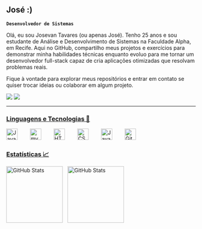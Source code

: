 ## José :)
**`Desenvolvedor de Sistemas`**

Olá, eu sou Josevan Tavares (ou apenas José). Tenho 25 anos e sou estudante de Análise e Desenvolvimento de Sistemas na Faculdade Alpha, em Recife. Aqui no GitHub, compartilho meus projetos e exercícios para demonstrar minha habilidades técnicas enquanto evoluo para me tornar um desenvolvedor full-stack capaz de cria aplicações otimizadas que resolvam problemas reais.

Fique à vontade para explorar meus repositórios e entrar em contato se quiser trocar ideias ou colaborar em algum projeto.

 <a href = "mailto:tavaresjsvn@gmail.com"><img src="https://img.shields.io/badge/-Gmail-%23333?style=for-the-badge&logo=gmail&logoColor=red" target="_blank"></a>
<a href="www.linkedin.com/in/josevan-tavares-182b93311" target="_blank"><img src="https://img.shields.io/badge/-LinkedIn-%230077B5?style=for-the-badge&logo=linkedin&logoColor=white" target="_blank">

---
### Linguagens e Tecnologias 💾

<img
  align="left"
  alt="Java"
  title="Java"
  width="30px"
  style="padding-right: 30px;"
  src="https://cdn.jsdelivr.net/gh/devicons/devicon@latest/icons/java/java-original.svg" />
          
<img 
  align="left"
  alt="mySQL"
  title="mySQL"
  width="30px"
  style="padding-right: 30px;"
  src="https://cdn.jsdelivr.net/gh/devicons/devicon@latest/icons/azuresqldatabase/azuresqldatabase-original.svg" />

 <img 
  align="left"
  alt="HTML"
  title="HTML"
  width="30px"
  style="padding-right: 30px;"
  src="https://cdn.jsdelivr.net/gh/devicons/devicon@latest/icons/html5/html5-original.svg" /> 

 <img 
  align="left"
  alt="CSS"
  title="CSS"
  width="30px"
  style="padding-right: 30px;"
  src="https://cdn.jsdelivr.net/gh/devicons/devicon@latest/icons/css3/css3-original.svg" />

<img 
  align="left"
  alt="JavaScript"
  title="JavaScript"
  width="30px"
  style="padding-right: 30px;"
  src="https://cdn.jsdelivr.net/gh/devicons/devicon@latest/icons/javascript/javascript-original.svg" />

<img 
  align="left"
  alt="Git"
  title="Git"
  width="30px"
  style="padding-right: 30px;"
  src="https://cdn.jsdelivr.net/gh/devicons/devicon@latest/icons/git/git-original.svg" />

<br>
<br>

### Estatísticas 📈

<img 
  align="left"
  alt="GitHub Stats"
  height=150
  style="padding-right: 10px;"
  src="https://github-readme-stats.vercel.app/api?username=tavaresjsvn&show_icons=true&theme=tokyonight&include_all_commits=true&locale=pt-br"
/>

<img 
  align="left"
  alt="GitHub Stats"
  height=150
  style="padding-right: 10px;"
  src="https://github-readme-stats.vercel.app/api/top-langs/?username=tavaresjsvn&theme=tokyonight&layout=compact&custom_title=Tecnologias"
/>
